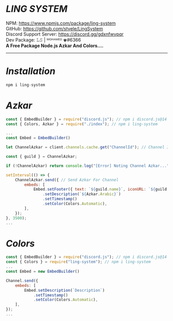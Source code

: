 # **_LING SYSTEM_**

NPM: https://www.npmjs.com/package/ling-system
<br>
GitHub: https://github.com/styele/LingSystem
<br>
Discord Support Server: https://discord.gg/gdxnfwvpqr
<br>
Dev Package: 𝙻𝚂  | ᴹᴼᴴᴬᴹᴱᴰ ♛#6366
<br>
**A Free Package Node.js Azkar And Colors....**
<hr>

# **_Installation_**

```js
npm i ling-system
```

# **_Azkar_**

```js
const { EmbedBuilder } = require("discord.js"); // npm i discord.js@14
const { Colors, Azkar } = require("./index"); // npm i ling-system

...
const Embed = EmbedBuilder()

let ChannelAzkar = client.channels.cache.get("ChannelId"); // Channel Id

const { guild } = ChannelAzkar;

if (!ChannelAzkar) return console.log("[Error] Noting Channel Azkar..."); // Client Noting Channel For All Server Form Bot

setInterval(() => {
    ChannelAzkar.send({ // Send Azkar For Channel 
        embeds: [
            Embed.setFooter({ text: `${guild.name}`, iconURL: `${guild.iconURL({ size: 1024 })}`, })
                .setDescription(`${Azkar.Arabic}`)
                .setTimestamp()
                .setColor(Colors.Automatic),
        ],
    });
}, 3500);
...
```

# **_Colors_**

```js
const { EmbedBuilder } = require("discord.js"); // npm i discord.js@14
const { Colors } = require("ling-system"); // npm i ling-system
...
const Embed = new EmbedBuilder()

Channel.send({
    embeds: [
        Embed.setDescription(`Description`)
            .setTimestamp()
            .setColor(Colors.Automatic),
    ],
});
...
```
